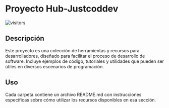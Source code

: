 # Proyecto Hub-Justcoddev
![visitors](https://visitor-badge.laobi.icu/badge?page_id=justcoddev.hub-justcoddev)
## Descripción
Este proyecto es una colección de herramientas y recursos para desarrolladores, diseñado para facilitar el proceso de desarrollo de software. Incluye ejemplos de código, tutoriales y utilidades que pueden ser útiles en diversos escenarios de programación.


## Uso
Cada carpeta contiene un archivo README.md con instrucciones específicas sobre cómo utilizar los recursos disponibles en esa sección.
